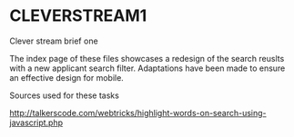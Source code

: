 # CLEVERSTREAM1
Clever stream brief one
 
 The index page of these files showcases a redesign of the search reuslts with a new applicant search filter. Adaptations have been made to ensure an effective design for mobile. 

Sources used for these tasks 

http://talkerscode.com/webtricks/highlight-words-on-search-using-javascript.php
